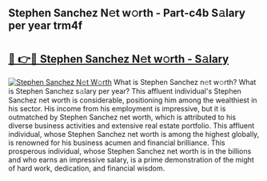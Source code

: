 ## Stephen Sanchez N𝚎t w𝚘rth - Part-c4b S𝚊lary per year trm4f

# <h2><a href="http://gc0tld.nevu.top/?p=Stephen+Sanchez">🔗 👉🔴 Stephen Sanchez N𝚎t w𝚘rth - S𝚊lary</a></h2>

[![Stephen Sanchez N𝚎t W𝚘rth](https://i.imgur.com/Oavwk0R.jpeg)](http://gc0tld.nevu.top/?p=Stephen+Sanchez)
What is Stephen Sanchez n𝚎t w𝚘rth? What is Stephen Sanchez s𝚊lary per year?
This affluent individual's Stephen Sanchez net worth is considerable, positioning him among the wealthiest in his sector. His income from his employment is impressive, but it is outmatched by Stephen Sanchez net worth, which is attributed to his diverse business activities and extensive real estate portfolio. This affluent individual, whose Stephen Sanchez net worth is among the highest globally, is renowned for his business acumen and financial brilliance. This prosperous individual, whose Stephen Sanchez net worth is in the billions and who earns an impressive salary, is a prime demonstration of the might of hard work, dedication, and financial wisdom.
